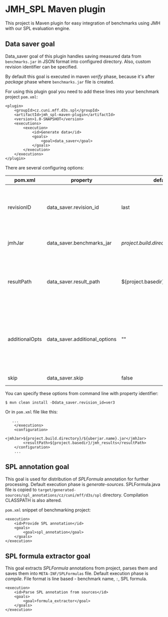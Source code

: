 # JMH_SPL Maven plugin

This project is Maven plugin for easy integration of benchmarks using JMH with our SPL evaluation engine.


## Data saver goal

Data_saver goal of this plugin handles saving measured data from `benchmarks.jar` in JSON format into configured directory. Also, custom revision identifier can be specified.

By default this goal is executed in maven _verify_ phase, because it's after _package_ phase where `benchmarks.jar` file is created.

For using this plugin goal you need to add these lines into your benchmark project `pom.xml`:

```{.xml}
<plugin>
    <groupId>cz.cuni.mff.d3s.spl</groupId>
    <artifactId>jmh_spl-maven-plugin</artifactId>
    <version>1.0-SNAPSHOT</version>
    <executions>
        <execution>
            <id>Generate data</id>
            <goals>
                <goal>data_saver</goal>
            </goals>
        </execution>
    </executions>
</plugin>
```

There are several configuring options:

| pom.xml | property | default value | description |
| --- | --- | --- | --- |
| revisionID | data_saver.revision_id | last | Identifier of current revision. Possibly existing data will be overwriten. |
| jmhJar | data_saver.benchmarks_jar | ${project.build.directory}/${uberjar.name}.jar | Path to `benchmarks.jar` generated by JMH build. |
| resultPath | data_saver.result_path | ${project.basedir}/jmh_results | Path to directory, where are stored measured data in Json format. Will be created if not exists. |
| additionalOpts | data_saver.additional_options | "" | Arguments which will be directly passed to `benchmarks.jar` while executing. For example "-v SILENT -foe true" |
| skip | data_saver.skip | false | Skip goal execution. |

You can specify these options from command line with property identifier:

```{.sh}
$ mvn clean install -Ddata_saver.revision_id=ver3
```

Or in `pom.xml` file like this:

```{.xml}
   ...
    </executions>
    <configuration>
        <jmhJar>${project.build.directory}/${uberjar.name}.jar</jmhJar>
        <resultPath>${project.basedir}/jmh_results</resultPath>
    </configuration>
    ...
```


## SPL annotation goal

This goal is used for distribution of _SPLFormula_ annotation for further processing. Default execution phase is _generate-sources_. SPLFormula.java file is copied to `target/generated-sources/spl_annotations/cz/cuni/mff/d3s/spl` directory. Compilation CLASSPATH is also altered.

`pom.xml` snippet of benchmarking project:

```{.xml}
<execution>
    <id>Provide SPL annotation</id>
    <goals>
        <goal>spl_annotation</goal>
    </goals>
</execution>
```


## SPL formula extractor goal

This goal extracts _SPLFormula_ annotations from project, parses them and saves them into `META-INF/SPLFormulas` file. Default execution phase is _compile_. File format is line based - benchmark name, `:`, SPL formula. 

```{.xml}
<execution>
    <id>Parse SPL annotation from sources</id>
    <goals>
        <goal>formula_extractor</goal>
    </goals>
</execution>
```